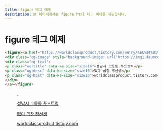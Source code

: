 ```yaml
---
title: figure 테그 예제
description: 본 페이지에서는 figure html 테그 예제를 제공합니다.
---
```



figure 테그 예제
===


```html
<figure><a href="https://worldclassproduct.tistory.com/entry/%EC%84%B1%EB%82%A8%EC%8B%9C-%EA%B3%A0%EB%93%B1%EB%8F%99-%ED%91%B8%EB%93%9C%ED%8A%B8%EB%9F%AD-%E3%80%8A%EB%96%B4%EB%8B%A4-%EA%B3%B1%EC%B0%BD-%EC%A0%95%EC%84%A0%EC%83%9D%E3%80%8B%EC%98%A4%EB%8A%94%EB%82%A0-%EB%B0%8F-%EC%A0%84%ED%99%94%EB%B2%88%ED%98%B8">
<div class="og-image" style="background-image: url('https://img1.daumcdn.net/thumb/R1280x0/?scode=mtistory2&fname=https%3A%2F%2Fblog.kakaocdn.net%2Fdn%2FbXiTwy%2FbtrKkgZmwjP%2FzxCk3b2L3BfwvDr0FDht21%2Fimg.png');">&nbsp;</div>
<div class="og-text">
<p class="og-title" data-ke-size="size16">성남시 고등동 푸드트럭</p>
<p class="og-desc" data-ke-size="size16">떴다 곱창 정선생</p>
<p class="og-host" data-ke-size="size16">worldclassproduct.tistory.com</p>
</div>
</a></figure>
```


<figure><a href="https://worldclassproduct.tistory.com/entry/%EC%84%B1%EB%82%A8%EC%8B%9C-%EA%B3%A0%EB%93%B1%EB%8F%99-%ED%91%B8%EB%93%9C%ED%8A%B8%EB%9F%AD-%E3%80%8A%EB%96%B4%EB%8B%A4-%EA%B3%B1%EC%B0%BD-%EC%A0%95%EC%84%A0%EC%83%9D%E3%80%8B%EC%98%A4%EB%8A%94%EB%82%A0-%EB%B0%8F-%EC%A0%84%ED%99%94%EB%B2%88%ED%98%B8">
<div class="og-image" style="background-image: url('https://img1.daumcdn.net/thumb/R1280x0/?scode=mtistory2&fname=https%3A%2F%2Fblog.kakaocdn.net%2Fdn%2FbXiTwy%2FbtrKkgZmwjP%2FzxCk3b2L3BfwvDr0FDht21%2Fimg.png');">&nbsp;</div>
<div class="og-text">
<p class="og-title" data-ke-size="size16">성남시 고등동 푸드트럭</p>
<p class="og-desc" data-ke-size="size16">떴다 곱창 정선생</p>
<p class="og-host" data-ke-size="size16">worldclassproduct.tistory.com</p>
</div>
</a></figure>


<!--
<figure id="og_1663561009138" contenteditable="false" data-ke-type="opengraph" data-ke-align="alignCenter" data-og-type="website" data-og-title="Document" data-og-description="" data-og-host="gg24.gg.go.kr" data-og-source-url="https://gg24.gg.go.kr" data-og-url="https://gg24.gg.go.kr" data-og-image=""><a href="https://gg24.gg.go.kr" rel="noopener" data-source-url="https://gg24.gg.go.kr">
<div class="og-image" style="background-image: url();">&nbsp;</div>
<div class="og-text">
<p class="og-title" data-ke-size="size16">Document</p>
<p class="og-desc" data-ke-size="size16">&nbsp;</p>
<p class="og-host" data-ke-size="size16">gg24.gg.go.kr</p>
</div>
</a></figure>
-->
